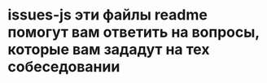 # issues-js эти файлы readme помогут вам ответить на вопросы, которые вам зададут на тех собеседовании
